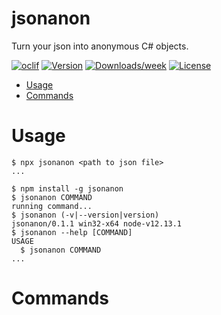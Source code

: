 jsonanon
========

Turn your json into anonymous C# objects.

[![oclif](https://img.shields.io/badge/cli-oclif-brightgreen.svg)](https://oclif.io)
[![Version](https://img.shields.io/npm/v/jsonanon.svg)](https://npmjs.org/package/jsonanon)
[![Downloads/week](https://img.shields.io/npm/dw/jsonanon.svg)](https://npmjs.org/package/jsonanon)
[![License](https://img.shields.io/npm/l/jsonanon.svg)](https://github.com/dperez3/jsonanon/blob/master/package.json)

<!-- toc -->
* [Usage](#usage)
* [Commands](#commands)
<!-- tocstop -->

# Usage

```sh-session
$ npx jsonanon <path to json file>
...
```
<!-- usage -->
```sh-session
$ npm install -g jsonanon
$ jsonanon COMMAND
running command...
$ jsonanon (-v|--version|version)
jsonanon/0.1.1 win32-x64 node-v12.13.1
$ jsonanon --help [COMMAND]
USAGE
  $ jsonanon COMMAND
...
```
<!-- usagestop -->
# Commands
<!-- commands -->

<!-- commandsstop -->

<!-- commandsstop -->

<!-- commandsstop -->

<!-- commandsstop -->
